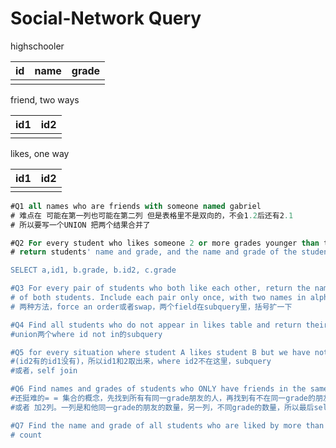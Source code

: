 # Social-Network Query

highschooler

| id | name | grade |
| :--- | :--- | :--- |
|  |  |  |

friend, two ways

| id1 | id2 |
| :--- | :--- |
|  |  |

likes, one way

| id1 | id2 |
| :--- | :--- |
|  |  |

```sql
#Q1 all names who are friends with someone named gabriel
# 难点在 可能在第一列也可能在第二列 但是表格里不是双向的，不会1.2后还有2.1
# 所以要写一个UNION 把两个结果合并了

#Q2 For every student who likes someone 2 or more grades younger than themselvs. 
# return students' name and grade, and the name and grade of the students they like

SELECT a,id1, b.grade, b.id2, c.grade

#Q3 For every pair of students who both like each other, return the name and grade
# of both students. Include each pair only once, with two names in alphabetical order. 
# 两种方法，force an order或者swap，两个field在subquery里，括号扩一下

#Q4 Find all students who do not appear in likes table and return their names and grades.
#union两个where id not in的subquery

#Q5 for every situation where student A likes student B but we have not info of B likes
#(id2有的id1没有)，所以id1和2取出来，where id2不在这里，subquery
#或者，self join

#Q6 Find names and grades of students who ONLY have friends in the same grade. return the result sorted by grade.
#还挺难的= = 集合的概念，先找到所有有同一grade朋友的人，再找到有不在同一grade的朋友的人，减一下
#或者 加2列。一列是和他同一grade的朋友的数量，另一列，不同grade的数量，所以最后select前者>0,但是后者<0的id

#Q7 Find the name and grade of all students who are liked by more than one other student
# count
```

